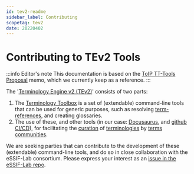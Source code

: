 ```yaml
---
id: tev2-readme
sidebar_label: Contributing
scopetag: tev2
date: 20220402
---
```


# Contributing to TEv2 Tools

:::info Editor's note
This documentation is based on the [ToIP TT-Tools Proposal](https://essif-lab.github.io/framework/docs/tev2/toip-terminology-toolbox) memo, which we currently keep as a reference.
:::

The '[Terminology Engine v2 (TEv2)](https://essif-lab.github.io/framework/docs/tev2/tev2-overview)' consists of two parts:
1. The [Terminology Toolbox](https://essif-lab.github.io/framework/docs/tev2/tev2-toolbox) is a set of (extendable) command-line tools that can be used for generic purposes, such as resolving [term-references](term-ref@), and creating glossaries.
2. The use of these, and other tools (in our case: [Docusaurus](https://docusaurus.io/), and [github CI/CD](https://resources.github.com/ci-cd/)), for facilitating the [curation](curate@) of [terminologies](terminology@) by [terms communities](terms-community@).

We are seeking parties that can contribute to the development of these (extendable) command-line tools, and do so in close collaboration with the eSSIF-Lab consortium. Please express your interest as an [issue in the eSSIF-Lab repo](https://github.com/tno-terminology-design/tev2-specifications/issues).
